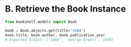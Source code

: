 # B. Retrieve the Book Instance

```python
from bookshelf.models import Book

book = Book.objects.get(title="1984")
book.title, book.author, book.publication_year
# Expected Output: ('1984', 'George Orwell', 1949)
```
